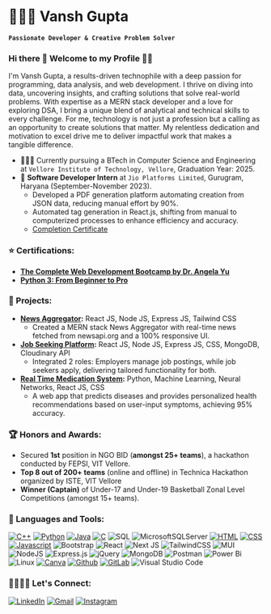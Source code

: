 # 👨🏻‍💻 Vansh Gupta
**`Passionate Developer & Creative Problem Solver`**

### Hi there 👋 Welcome to my Profile 🌟✨
I'm Vansh Gupta, a results-driven technophile with a deep passion for programming, data analysis, and web development. I thrive on diving into data, uncovering insights, and crafting solutions that solve real-world problems. With expertise as a MERN stack developer and a love for exploring DSA, I bring a unique blend of analytical and technical skills to every challenge. For me, technology is not just a profession but a calling as an opportunity to create solutions that matter. My relentless dedication and motivation to excel drive me to deliver impactful work that makes a tangible difference.

- 🧑🏻‍🎓 Currently pursuing a BTech in Computer Science and Engineering at `Vellore Institute of Technology, Vellore`, Graduation Year: 2025.
- 🏢 **Software Developer Intern** at `Jio Platforms Limited`, Gurugram, Haryana (September-November 2023).
  - Developed a PDF generation platform automating creation from JSON data, reducing manual effort by 90%.
  - Automated tag generation in React.js, shifting from manual to computerized processes to enhance efficiency and accuracy.
  - [Completion Certificate](https://bit.ly/vgcc)

### ⭐️ Certifications:
- **[The Complete Web Development Bootcamp by Dr. Angela Yu](https://www.udemy.com/certificate/UC-2ec4ccab-d87f-42d6-bd1a-67de5897d700/)**
- **[Python 3: From Beginner to Pro](https://www.udemy.com/certificate/UC-e6088461-28f7-4a69-878d-a5324a66c60f/)**


### 🚀 Projects:
- **[News Aggregator](https://github.com/vanshg11/News_on_tips):** React JS, Node JS, Express JS, Tailwind CSS
  - Created a MERN stack News Aggregator with real-time news fetched from newsapi.org and a 100% responsive UI.
- **[Job Seeking Platform](https://github.com/vanshg11/job_application_platform):** React JS, Node JS, Express JS, CSS, MongoDB, Cloudinary API
  - Integrated 2 roles: Employers manage job postings, while job seekers apply, delivering tailored functionality for both.
- **[Real Time Medication System](https://github.com/vanshg11/streamlit):** Python, Machine Learning, Neural Networks, React JS, CSS
  - A web app that predicts diseases and provides personalized health recommendations based on user-input symptoms, achieving 95% accuracy.


### 🏆 Honors and Awards:
- Secured **1st** position in NGO BID (**amongst 25+ teams**), a hackathon conducted by FEPSI, VIT Vellore.
- **Top 8 out of 200+ teams** (online and offline) in Technica Hackathon organized by ISTE, VIT Vellore
- **Winner (Captain)** of Under-17 and Under-19 Basketball Zonal Level Competitions (amongst 15+ teams).

### 🧰 Languages and Tools:
[![C++](https://img.shields.io/badge/C%2B%2B-00599C?style=for-the-badge&logo=c%2B%2B&logoColor=white)](https://cplusplus.com/)
[![Python](https://img.shields.io/badge/Python-14354C?style=for-the-badge&logo=python&logoColor=white)](https://www.python.org/)
[![Java](https://img.shields.io/badge/Java-ED8B00?style=for-the-badge&logo=openjdk&logoColor=white)](https://www.java.com/en/)
[![C](https://img.shields.io/badge/C-239120?style=for-the-badge&logo=c&logoColor=white)](https://learn-c.org/)
![SQL](https://img.shields.io/badge/MySQL-00000F?style=for-the-badge&logo=mysql&logoColor=white)
![MicrosoftSQLServer](https://img.shields.io/badge/Microsoft%20SQL%20Server-CC2927?style=for-the-badge&logo=microsoft%20sql%20server&logoColor=white)
[![HTML](https://img.shields.io/badge/HTML-239120?style=for-the-badge&logo=html5&logoColor=white)](https://html.com/)
[![CSS](https://img.shields.io/badge/CSS3-1572B6?style=for-the-badge&logo=css3&logoColor=white)](https://www.css3.com/)
[![Javascript](https://img.shields.io/badge/JavaScript-F7DF1E?style=for-the-badge&logo=javascript&logoColor=black)](https://www.javascript.com/)
![Bootstrap](https://img.shields.io/badge/bootstrap-%238511FA.svg?style=for-the-badge&logo=bootstrap&logoColor=white)
![React](https://img.shields.io/badge/react-%2320232a.svg?style=for-the-badge&logo=react&logoColor=%2361DAFB)
![Next JS](https://img.shields.io/badge/Next-black?style=for-the-badge&logo=next.js&logoColor=white)
![TailwindCSS](https://img.shields.io/badge/tailwindcss-%2338B2AC.svg?style=for-the-badge&logo=tailwind-css&logoColor=white)
![MUI](https://img.shields.io/badge/MUI-%230081CB.svg?style=for-the-badge&logo=mui&logoColor=white)
![NodeJS](https://img.shields.io/badge/node.js-6DA55F?style=for-the-badge&logo=node.js&logoColor=white)
![Express.js](https://img.shields.io/badge/express.js-%23404d59.svg?style=for-the-badge&logo=express&logoColor=%2361DAFB)
![jQuery](https://img.shields.io/badge/jquery-%230769AD.svg?style=for-the-badge&logo=jquery&logoColor=white)
![MongoDB](https://img.shields.io/badge/MongoDB-%234ea94b.svg?style=for-the-badge&logo=mongodb&logoColor=white)
![Postman](https://img.shields.io/badge/Postman-FF6C37?style=for-the-badge&logo=postman&logoColor=white)
![Power Bi](https://img.shields.io/badge/power_bi-F2C811?style=for-the-badge&logo=powerbi&logoColor=black)
![Linux](https://img.shields.io/badge/Linux-FCC624?style=for-the-badge&logo=linux&logoColor=black)
[![Canva](https://img.shields.io/badge/Canva-%2300C4CC.svg?&style=for-the-badge&logo=Canva&logoColor=white)](https://www.canva.com/en_in/)
[![Github](https://img.shields.io/badge/GitHub-100000?style=for-the-badge&logo=github&logoColor=white)](https://github.com/vanshg11)
[![GitLab](https://img.shields.io/badge/GitLab-330F63?style=for-the-badge&logo=gitlab&logoColor=white)](https://gitlab.com/vanshg11)
![Visual Studio Code](https://img.shields.io/badge/Visual%20Studio%20Code-0078d7.svg?style=for-the-badge&logo=visual-studio-code&logoColor=white)

### 🫱🏼‍🫲🏻 Let's Connect:
[![LinkedIn](https://img.shields.io/badge/linkedin-%230077B5.svg?style=for-the-badge&logo=linkedin&logoColor=white)](https://www.linkedin.com/in/vansh-gupta-3a2110200/)
[![Gmail](https://img.shields.io/badge/Gmail-D14836?style=for-the-badge&logo=gmail&logoColor=white)](mailto:vanshvijay038@gmail.com)
[![Instagram](https://img.shields.io/badge/Instagram-%23E4405F.svg?style=for-the-badge&logo=Instagram&logoColor=white)](https://www.instagram.com/whovansh_/)



